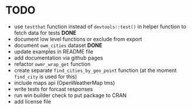 # TODO

* use `testthat` function instead of `devtools::test()` in helper function to fetch data for tests __DONE__
* document low level functions or exclude from export
* document `owm_cities` dataset __DONE__
* update examples in README file
* add documentation via github pages
* refactor `owmr_wrap_get` function
* create separate `find_cities_by_geo_point` function (at the moment `find_city` is used for this)
* include maps api (OpenWeatherMap tms)
* write tests for forcast responses
* run win builder check to put package to CRAN
* add license file
